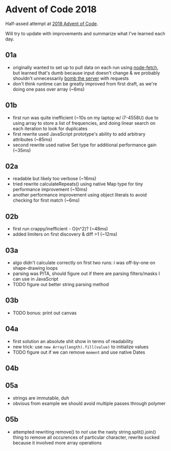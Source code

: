 # Advent of Code 2018

Half-assed attempt at [2018 Advent of Code](https://adventofcode.com/2018).

Will try to update with improvements and summarize what I've learned each day.

## 01a
- originally wanted to set up to pull data on each run using [node-fetch](https://github.com/bitinn/node-fetch), but learned that's dumb because input doesn't change & we probably shouldn't unnecessarily [bomb the server](https://www.reddit.com/r/adventofcode/comments/3v64sb/aoc_is_fragile_please_be_gentle/) with requests
- don't think runtime can be greatly improved from first draft, as we're doing one pass over array (~6ms)

## 01b
- first run was quite inefficient (~10s on my laptop w/ i7-4558U) due to using array to store a list of frequencies, and doing linear search on each iteration to look for duplicates
- first rewrite used JavaScript prototype's ability to add arbitrary attributes (~85ms)
- second rewrite used native Set type for additional performance gain (~35ms)

## 02a
- readable but likely too verbose (~16ms)
- tried rewrite calculateRepeats() using native Map type for tiny performance improvement (~10ms)
- another performance improvement using object literals to avoid checking for first match (~6ms)

## 02b
- first run crappy/inefficient - O(n^2)? (~48ms)
- added limiters on first discovery & diff >1 (~12ms)

## 03a
- algo didn't calculate correctly on first two runs: i was off-by-one on shape-drawing loops
- parsing was PITA, should figure out if there are parsing filters/masks I can use in JavaScript
- TODO figure out better string parsing method

## 03b
- TODO bonus: print out canvas

## 04a
- first solution an absolute shit show in terms of readability
- new trick: use `new Array(length).fill(value)` to initialize values
- TODO figure out if we can remove `moment` and use native Dates

## 04b

## 05a
- strings are immutable, duh
- obvious from example we should avoid multiple passes through polymer

## 05b
- attempted rewriting remove() to *not* use the nasty string.split().join() thing to remove all occurences of particular character, rewrite sucked because it involved more array operations

